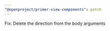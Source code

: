 ```yaml
---
"@openproject/primer-view-components": patch
---
```


Fix: Delete the direction from the body arguments

